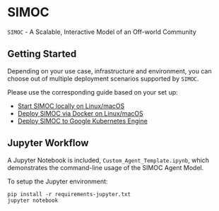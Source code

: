 # SIMOC
`SIMOC` - A Scalable, Interactive Model of an Off-world Community

## Getting Started

Depending on your use case, infrastructure and environment,
you can choose out of multiple deployment scenarios supported by `SIMOC`.

Please use the corresponding guide based on your set up:
- [Start SIMOC locally on Linux/macOS](https://github.com/kstaats/simoc/blob/master/local_instructions.md)
- [Deploy SIMOC via Docker on Linux/macOS](https://github.com/kstaats/simoc/blob/master/docker_instructions.md)
- [Deploy SIMOC to Google Kubernetes Engine](https://github.com/kstaats/simoc/blob/master/k8s_instructions.md)

## Jupyter Workflow

A Jupyter Notebook is included, `Custom_Agent_Template.ipynb`, which
demonstrates the command-line usage of the SIMOC Agent Model.

To setup the Jupyter environment:
```
pip install -r requirements-jupyter.txt
jupyter notebook
```
